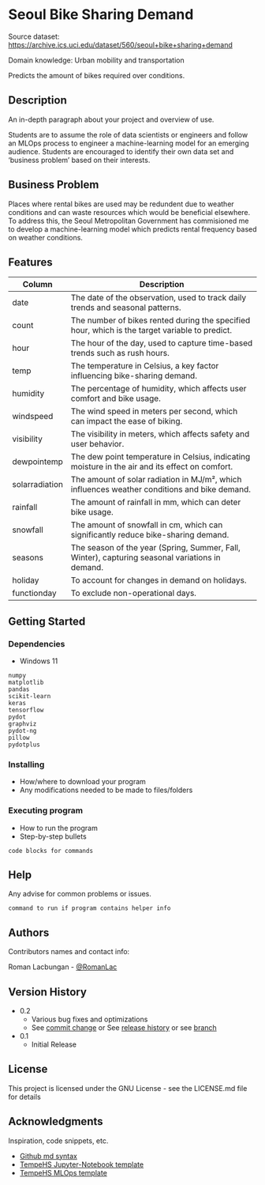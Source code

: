 # Seoul Bike Sharing Demand

Source dataset: https://archive.ics.uci.edu/dataset/560/seoul+bike+sharing+demand

Domain knowledge: Urban mobility and transportation

Predicts the amount of bikes required over conditions.

## Description

An in-depth paragraph about your project and overview of use.

Students are to assume the role of data scientists or engineers and follow an MLOps process to engineer a machine-learning model for an emerging audience. Students are encouraged to identify their own data set and ‘business problem’ based on their interests.

## Business Problem

Places where rental bikes are used may be redundent due to weather conditions and can waste resources which would be beneficial elsewhere. To address this, the Seoul Metropolitan Government has commisioned me to develop a machine-learning model which predicts rental frequency based on weather conditions.

## Features

| Column         | Description                                                                                     |
| -------------- | ----------------------------------------------------------------------------------------------- |
| date           | The date of the observation, used to track daily trends and seasonal patterns.                  |
| count          | The number of bikes rented during the specified hour, which is the target variable to predict.  |
| hour           | The hour of the day, used to capture time-based trends such as rush hours.                      |
| temp           | The temperature in Celsius, a key factor influencing bike-sharing demand.                       |
| humidity       | The percentage of humidity, which affects user comfort and bike usage.                          |
| windspeed      | The wind speed in meters per second, which can impact the ease of biking.                       |
| visibility     | The visibility in meters, which affects safety and user behavior.                               |
| dewpointemp    | The dew point temperature in Celsius, indicating moisture in the air and its effect on comfort. |
| solarradiation | The amount of solar radiation in MJ/m², which influences weather conditions and bike demand.    |
| rainfall       | The amount of rainfall in mm, which can deter bike usage.                                       |
| snowfall       | The amount of snowfall in cm, which can significantly reduce bike-sharing demand.               |
| seasons        | The season of the year (Spring, Summer, Fall, Winter), capturing seasonal variations in demand. |
| holiday        | To account for changes in demand on holidays.                                                   |
| functionday    | To exclude non-operational days.                                                                |

## Getting Started

### Dependencies

- Windows 11

```
numpy
matplotlib
pandas
scikit-learn
keras
tensorflow
pydot
graphviz
pydot-ng
pillow
pydotplus
```

### Installing

- How/where to download your program
- Any modifications needed to be made to files/folders

### Executing program

- How to run the program
- Step-by-step bullets

```
code blocks for commands
```

## Help

Any advise for common problems or issues.

```
command to run if program contains helper info
```

## Authors

Contributors names and contact info:

Roman Lacbungan -
[@RomanLac](https://github.com/RomanLac)

## Version History

- 0.2
  - Various bug fixes and optimizations
  - See [commit change]() or See [release history]() or see [branch]()
- 0.1
  - Initial Release

## License

This project is licensed under the GNU License - see the LICENSE.md file for details

## Acknowledgments

Inspiration, code snippets, etc.

- [Github md syntax](https://docs.github.com/en/get-started/writing-on-github/getting-started-with-writing-and-formatting-on-github/basic-writing-and-formatting-syntax)
- [TempeHS Jupyter-Notebook template](https://github.com/TempeHS/TempeHS_Jupyter-Notebook_DevContainer)
- [TempeHS MLOps template](https://github.com/TempeHS/MLOps)
